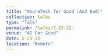 ```yaml
---
title: "NeuroTech for Good (And Bad)"
collection: talks
type: "Talk"
permalink: /talks/2-23-22- 
venue: "AI For Good"
date: 2-23-22
location: "Remote"
---
```

